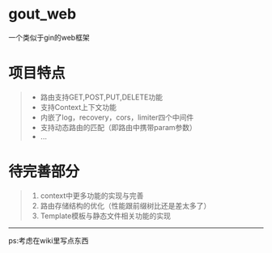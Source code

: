 # gout_web
一个类似于gin的web框架

# 项目特点
> * 路由支持GET,POST,PUT,DELETE功能
> * 支持Context上下文功能
> * 内嵌了log，recovery，cors，limiter四个中间件
> * 支持动态路由的匹配（即路由中携带param参数）
>* ...

# 待完善部分
>1. context中更多功能的实现与完善
>2. 路由存储结构的优化（性能跟前缀树比还是差太多了）
>3. Template模板与静态文件相关功能的实现

***
ps:考虑在wiki里写点东西